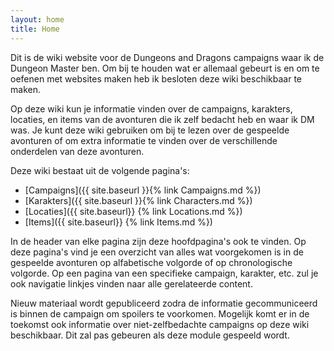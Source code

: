 ```yaml
---
layout: home
title: Home
---
```


Dit is de wiki website voor de Dungeons and Dragons campaigns waar ik de Dungeon Master ben. Om bij te houden wat er allemaal gebeurt is en om te oefenen met websites maken heb ik besloten deze wiki beschikbaar te maken.

Op deze wiki kun je informatie vinden over de campaigns, karakters, locaties, en items van de avonturen die ik zelf bedacht heb en waar ik DM was. Je kunt deze wiki gebruiken om bij te lezen over de gespeelde avonturen of om extra informatie te vinden over de verschillende onderdelen van deze avonturen.

Deze wiki bestaat uit de volgende pagina's:

* [Campaigns]({{ site.baseurl }}{% link Campaigns.md %})
* [Karakters]({{ site.baseurl }}{% link Characters.md %})
* [Locaties]({{ site.baseurl}} {% link Locations.md %})
* [Items]({{ site.baseurl}} {% link Items.md %})

In de header van elke pagina zijn deze hoofdpagina's ook te vinden. Op deze pagina's vind je een overzicht van alles wat voorgekomen is in de gespeelde avonturen op alfabetische volgorde of op chronologische volgorde. Op een pagina van een specifieke campaign, karakter, etc. zul je ook navigatie linkjes vinden naar alle gerelateerde content.

Nieuw materiaal wordt gepubliceerd zodra de informatie gecommuniceerd is binnen de campaign om spoilers te voorkomen. Mogelijk komt er in de toekomst ook informatie over niet-zelfbedachte campaigns op deze wiki beschikbaar. Dit zal pas gebeuren als deze module gespeeld wordt.